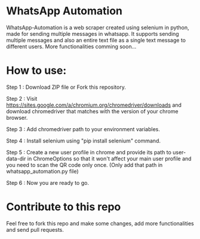 # WhatsApp Automation

WhatsApp-Automation is a web scraper created using selenium in python, made for sending multiple messages in whatsapp. It supports sending multiple messages and also an entire text file as a single text message to different users. More functionalities comming soon...

# How to use:

Step 1 : Download ZIP file or Fork this repository.

Step 2 : Visit  https://sites.google.com/a/chromium.org/chromedriver/downloads and download chromedriver that matches with the version of your chrome browser.

Step 3 : Add chromedriver path to your environment variables.

Step 4 : Install selenium using "pip install selenium" command.

Step 5 : Create a new user profile in chrome and provide its path to user-data-dir in ChromeOptions so that it won't affect your main user profile and you need to scan the QR code only once. (Only add that path in whatsapp_automation.py file)

Step 6 : Now you are ready to go.

# Contribute to this repo

Feel free to fork this repo and make some changes, add more functionalities and send pull requests.